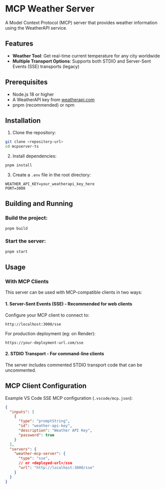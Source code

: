 # MCP Weather Server

A Model Context Protocol (MCP) server that provides weather information using the WeatherAPI service.

## Features

- **Weather Tool**: Get real-time current temperature for any city worldwide
- **Multiple Transport Options**: Supports both STDIO and Server-Sent Events (SSE) transports (legacy)

## Prerequisites

- Node.js 18 or higher
- A WeatherAPI key from [weatherapi.com](https://www.weatherapi.com/)
- pnpm (recommended) or npm

## Installation

1. Clone the repository:
```bash
git clone <repository-url>
cd mcpserver-ts
```

2. Install dependencies:
```bash
pnpm install
```

3. Create a `.env` file in the root directory:
```env
WEATHER_API_KEY=your_weatherapi_key_here
PORT=3000
```

## Building and Running

### Build the project:
```bash
pnpm build
```

### Start the server:
```bash
pnpm start
```

## Usage

### With MCP Clients

This server can be used with MCP-compatible clients in two ways:

#### 1. Server-Sent Events (SSE) - Recommended for web clients

Configure your MCP client to connect to:
```
http://localhost:3000/sse
```

For production deployment (eg: on Render):
```
https://your-deployment-url.com/sse
```

#### 2. STDIO Transport - For command-line clients

The server includes commented STDIO transport code that can be uncommented.

## MCP Client Configuration

Example VS Code SSE MCP configuration (`.vscode/mcp.json`):

```json
{
  "inputs": [
    {
      "type": "promptString",
      "id": "weather-api-key",
      "description": "Weather API Key",
      "password": true
    }
  ],
  "servers": {
    "weather-mcp-server": {
      "type": "sse",
      // or <deployed-url>/sse
      "url": "http://localhost:3000/sse" 
    }
  }
}
```